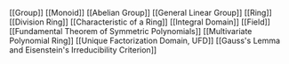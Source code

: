 [[Group]]
[[Monoid]]
[[Abelian Group]]
[[General Linear Group]]
[[Ring]]
[[Division Ring]]
[[Characteristic of a Ring]]
[[Integral Domain]]
[[Field]]
[[Fundamental Theorem of Symmetric Polynomials]]
[[Multivariate Polynomial Ring]]
[[Unique Factorization Domain, UFD]]
[[Gauss's Lemma and Eisenstein's Irreducibility Criterion]]